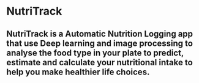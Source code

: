 # NutriTrack
## NutriTrack is a Automatic Nutrition Logging app that use Deep learning and image processing to analyse the food type in your plate to predict, estimate and calculate your nutritional intake to help you make healthier life choices.
